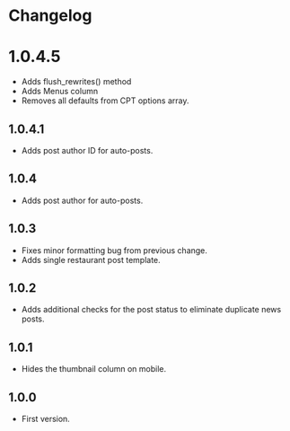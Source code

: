 # Changelog #

# 1.0.4.5 #
* Adds flush_rewrites() method
* Adds Menus column
* Removes all defaults from CPT options array.

## 1.0.4.1 ##
* Adds post author ID for auto-posts.

## 1.0.4 ##
* Adds post author for auto-posts.

## 1.0.3 ##
* Fixes minor formatting bug from previous change.
* Adds single restaurant post template.

## 1.0.2 ##
* Adds additional checks for the post status to eliminate duplicate news posts.

## 1.0.1 ##
* Hides the thumbnail column on mobile.

## 1.0.0 ##
* First version.
